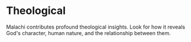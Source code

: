 # Theological

Malachi contributes profound theological insights. Look for how it reveals God's character, human nature, and the relationship between them.

